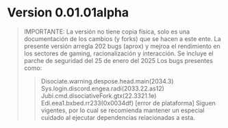 #  Version 0.01.01alpha
> IMPORTANTE: La versión no tiene copia física, solo es una documentación de los cambios (y forks) que se hacen a este ente.
La presente versión arregla 202 bugs (aprox) y mejroa el rendimiento en los sectores de gaming, racionalización y interacción. Se incluye el parche de seguridad del 25 de enero del 2025
> Los bugs presentes como:
>> Disociate.warning.despose.head.main(2034.3)
>> Sys.login.discord.engea.radi(2033.22.as12)
>> Jubi.cmd.disociativeFork.gtx(22.3321.1e)
>> Edi.eea1.bxbed.rr233(0x0034df) [error de plataforma]
Siguen vigentes, por lo cual se recomienda mantener un especial cuidado al ejecutar dependencias relacionadas a esta.


